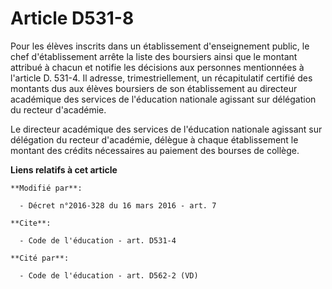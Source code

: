 # Article D531-8

Pour les élèves inscrits dans un établissement d'enseignement public, le chef d'établissement arrête la liste des boursiers
ainsi que le montant attribué à chacun et notifie les décisions aux personnes mentionnées à l'article D. 531-4. Il adresse,
trimestriellement, un récapitulatif certifié des montants dus aux élèves boursiers de son établissement au directeur
académique des services de l'éducation nationale agissant sur délégation du recteur d'académie. 

Le directeur académique des services de l'éducation nationale agissant sur délégation du recteur d'académie, délègue à chaque
établissement le montant des crédits nécessaires au paiement des bourses de collège.

**Liens relatifs à cet article**

	**Modifié par**:

	  - Décret n°2016-328 du 16 mars 2016 - art. 7

	**Cite**:

	  - Code de l'éducation - art. D531-4

	**Cité par**:

	  - Code de l'éducation - art. D562-2 (VD)
